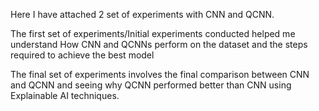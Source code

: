 Here I have attached 2 set of experiments with CNN and QCNN.

The first set of experiments/Initial experiments conducted helped me understand How CNN and QCNNs perform on the dataset and the steps required to achieve the best model

The final set of experiments involves the final comparison between CNN and QCNN and seeing why QCNN performed better than CNN using Explainable AI techniques.
